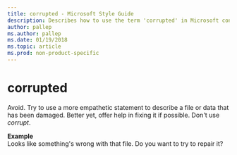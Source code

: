 ```yaml
---
title: corrupted - Microsoft Style Guide
description: Describes how to use the term 'corrupted' in Microsoft content and provides alternatives to the term with examples of their usage.
author: pallep
ms.author: pallep
ms.date: 01/19/2018
ms.topic: article
ms.prod: non-product-specific
---
```


# corrupted

Avoid.
Try to use a more empathetic statement to describe a file or data that
has been damaged. Better yet, offer help in fixing it if possible.
Don't use *corrupt*.

**Example**  
Looks like something's wrong with that file. Do you want to try to repair it?

